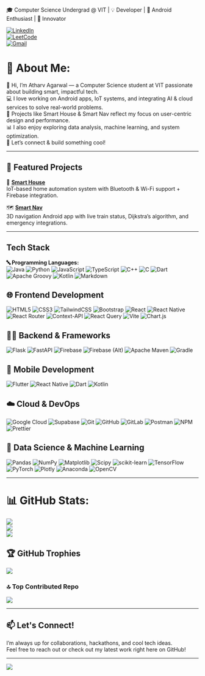 🎓 Computer Science Undergrad @ VIT | 💡 Developer | 📱 Android Enthusiast | 🚀 Innovator  

[![LinkedIn](https://img.shields.io/badge/-LinkedIn-blue?logo=linkedin&style=flat-square)](https://linkedin.com/in/atharv-ag84)  
[![LeetCode](https://img.shields.io/badge/LeetCode-Profile-orange?logo=leetcode&style=flat-square)](https://leetcode.com/u/Arth8484/)  
[![Gmail](https://img.shields.io/badge/Gmail-atharv8484@gmail.com-red?logo=gmail&style=flat-square)](mailto:atharv8484@gmail.com)

# 💫 About Me:
👋 Hi, I’m Atharv Agarwal — a Computer Science student at VIT passionate about building smart, impactful tech.<br>💻 I love working on Android apps, IoT systems, and integrating AI & cloud services to solve real-world problems.<br>🚀 Projects like Smart House & Smart Nav reflect my focus on user-centric design and performance.<br>📊 I also enjoy exploring data analysis, machine learning, and system optimization.<br>🔗 Let’s connect & build something cool!

---
## 📌 Featured Projects

🔧 [**Smart House**](https://github.com/AtharvAg84/Smart_House_Android_Application)  
IoT-based home automation system with Bluetooth & Wi-Fi support + Firebase integration.

🗺️ [**Smart Nav**](https://github.com/AtharvAg84/SmartNav)  
3D navigation Android app with live train status, Dijkstra’s algorithm, and emergency integrations.

---
## **Tech Stack**

**🔤 Programming Languages:**  
![Java](https://img.shields.io/badge/java-%23ED8B00.svg?style=for-the-badge&logo=openjdk&logoColor=white) ![Python](https://img.shields.io/badge/python-3670A0?style=for-the-badge&logo=python&logoColor=ffdd54) ![JavaScript](https://img.shields.io/badge/javascript-%23323330.svg?style=for-the-badge&logo=javascript&logoColor=%23F7DF1E) ![TypeScript](https://img.shields.io/badge/typescript-%23007ACC.svg?style=for-the-badge&logo=typescript&logoColor=white) ![C++](https://img.shields.io/badge/c++-%2300599C.svg?style=for-the-badge&logo=c%2B%2B&logoColor=white) ![C](https://img.shields.io/badge/c-%2300599C.svg?style=for-the-badge&logo=c&logoColor=white) ![Dart](https://img.shields.io/badge/dart-%230175C2.svg?style=for-the-badge&logo=dart&logoColor=white) ![Apache Groovy](https://img.shields.io/badge/Apache%20Groovy-4298B8.svg?style=for-the-badge&logo=Apache+Groovy&logoColor=white) ![Kotlin](https://img.shields.io/badge/kotlin-%237F52FF.svg?style=for-the-badge&logo=kotlin&logoColor=white) ![Markdown](https://img.shields.io/badge/markdown-%23000000.svg?style=for-the-badge&logo=markdown&logoColor=white)

## 🌐 **Frontend Development**  
![HTML5](https://img.shields.io/badge/html5-%23E34F26.svg?style=for-the-badge&logo=html5&logoColor=white) ![CSS3](https://img.shields.io/badge/css3-%231572B6.svg?style=for-the-badge&logo=css3&logoColor=white) ![TailwindCSS](https://img.shields.io/badge/tailwindcss-%2338B2AC.svg?style=for-the-badge&logo=tailwind-css&logoColor=white) ![Bootstrap](https://img.shields.io/badge/bootstrap-%238511FA.svg?style=for-the-badge&logo=bootstrap&logoColor=white) ![React](https://img.shields.io/badge/react-%2320232a.svg?style=for-the-badge&logo=react&logoColor=%2361DAFB) ![React Native](https://img.shields.io/badge/react_native-%2320232a.svg?style=for-the-badge&logo=react&logoColor=%2361DAFB) ![React Router](https://img.shields.io/badge/React_Router-CA4245?style=for-the-badge&logo=react-router&logoColor=white) ![Context-API](https://img.shields.io/badge/Context--Api-000000?style=for-the-badge&logo=react) ![React Query](https://img.shields.io/badge/-React%20Query-FF4154?style=for-the-badge&logo=react%20query&logoColor=white) ![Vite](https://img.shields.io/badge/vite-%23646CFF.svg?style=for-the-badge&logo=vite&logoColor=white) ![Chart.js](https://img.shields.io/badge/chart.js-F5788D.svg?style=for-the-badge&logo=chart.js&logoColor=white)

## 🧑‍🍳 **Backend & Frameworks**  
![Flask](https://img.shields.io/badge/flask-%23000.svg?style=for-the-badge&logo=flask&logoColor=white) ![FastAPI](https://img.shields.io/badge/FastAPI-005571?style=for-the-badge&logo=fastapi) ![Firebase](https://img.shields.io/badge/firebase-%23039BE5.svg?style=for-the-badge&logo=firebase) ![Firebase (Alt)](https://img.shields.io/badge/firebase-a08021?style=for-the-badge&logo=firebase&logoColor=ffcd34) ![Apache Maven](https://img.shields.io/badge/Apache%20Maven-C71A36?style=for-the-badge&logo=Apache%20Maven&logoColor=white) ![Gradle](https://img.shields.io/badge/Gradle-02303A.svg?style=for-the-badge&logo=Gradle&logoColor=white)

## 📱 **Mobile Development**  
![Flutter](https://img.shields.io/badge/Flutter-%2302569B.svg?style=for-the-badge&logo=Flutter&logoColor=white) ![React Native](https://img.shields.io/badge/react_native-%2320232a.svg?style=for-the-badge&logo=react&logoColor=%2361DAFB) ![Dart](https://img.shields.io/badge/dart-%230175C2.svg?style=for-the-badge&logo=dart&logoColor=white) ![Kotlin](https://img.shields.io/badge/kotlin-%237F52FF.svg?style=for-the-badge&logo=kotlin&logoColor=white)

## ☁️ **Cloud & DevOps**  
![Google Cloud](https://img.shields.io/badge/GoogleCloud-%234285F4.svg?style=for-the-badge&logo=google-cloud&logoColor=white) ![Supabase](https://img.shields.io/badge/Supabase-3ECF8E?style=for-the-badge&logo=supabase&logoColor=white) ![Git](https://img.shields.io/badge/git-%23F05033.svg?style=for-the-badge&logo=git&logoColor=white) ![GitHub](https://img.shields.io/badge/github-%23121011.svg?style=for-the-badge&logo=github&logoColor=white) ![GitLab](https://img.shields.io/badge/gitlab-%23181717.svg?style=for-the-badge&logo=gitlab&logoColor=white) ![Postman](https://img.shields.io/badge/Postman-FF6C37?style=for-the-badge&logo=postman&logoColor=white) ![NPM](https://img.shields.io/badge/NPM-%23CB3837.svg?style=for-the-badge&logo=npm&logoColor=white) ![Prettier](https://img.shields.io/badge/prettier-%23F7B93E.svg?style=for-the-badge&logo=prettier&logoColor=black)

## 🧠 **Data Science & Machine Learning**  
![Pandas](https://img.shields.io/badge/pandas-%23150458.svg?style=for-the-badge&logo=pandas&logoColor=white) ![NumPy](https://img.shields.io/badge/numpy-%23013243.svg?style=for-the-badge&logo=numpy&logoColor=white) ![Matplotlib](https://img.shields.io/badge/Matplotlib-%23ffffff.svg?style=for-the-badge&logo=Matplotlib&logoColor=black) ![Scipy](https://img.shields.io/badge/SciPy-%230C55A5.svg?style=for-the-badge&logo=scipy&logoColor=%white) ![scikit-learn](https://img.shields.io/badge/scikit--learn-%23F7931E.svg?style=for-the-badge&logo=scikit-learn&logoColor=white) ![TensorFlow](https://img.shields.io/badge/TensorFlow-%23FF6F00.svg?style=for-the-badge&logo=TensorFlow&logoColor=white) ![PyTorch](https://img.shields.io/badge/PyTorch-%23EE4C2C.svg?style=for-the-badge&logo=PyTorch&logoColor=white) ![Plotly](https://img.shields.io/badge/Plotly-%233F4F75.svg?style=for-the-badge&logo=plotly&logoColor=white) ![Anaconda](https://img.shields.io/badge/Anaconda-%2344A833.svg?style=for-the-badge&logo=anaconda&logoColor=white) ![OpenCV](https://img.shields.io/badge/opencv-%23white.svg?style=for-the-badge&logo=opencv&logoColor=white)

---

# 📊 GitHub Stats:
![](https://github-readme-stats.vercel.app/api?username=AtharvAg84&theme=merko&hide_border=true&include_all_commits=true&count_private=true)<br/> ![](https://nirzak-streak-stats.vercel.app/?user=AtharvAg84&theme=merko&hide_border=true)<br/>
![](https://github-readme-stats.vercel.app/api/top-langs/?username=AtharvAg84&theme=merko&hide_border=true&include_all_commits=true&count_private=true&layout=compact)

## 🏆 GitHub Trophies
![](https://github-profile-trophy.vercel.app/?username=AtharvAg84&theme=radical&no-frame=false&no-bg=true&margin-w=4)

### 🔝 Top Contributed Repo
![](https://github-contributor-stats.vercel.app/api?username=AtharvAg84&limit=5&theme=dark&combine_all_yearly_contributions=true)


---

## 📫 Let's Connect!

I’m always up for collaborations, hackathons, and cool tech ideas.  
Feel free to reach out or check out my latest work right here on GitHub!

---

[![](https://visitcount.itsvg.in/api?id=AtharvAg84&icon=2&color=8)](https://visitcount.itsvg.in)

